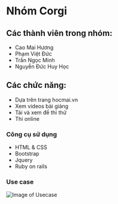 # Nhóm Corgi

## Các thành viên trong nhóm:

  - Cao Mai Hương
  - Phạm Việt Đức
  - Trần Ngọc Minh
  - Nguyễn Đức Huy Học
## Các chức năng:
 - Dựa trên trang hocmai.vn  
  - Xem videos bài giảng
  - Tải và xem đề thi thử
  - Thi online


### Công cụ sử dụng
 * HTML & CSS
 * Bootstrap
 * Jquery
 * Ruby on rails

### Use case
![Image of Usecase](https://github.com/huyhoc1310/INT2208-2-2017/blob/master/Nhom-Corgi/usecase.png)